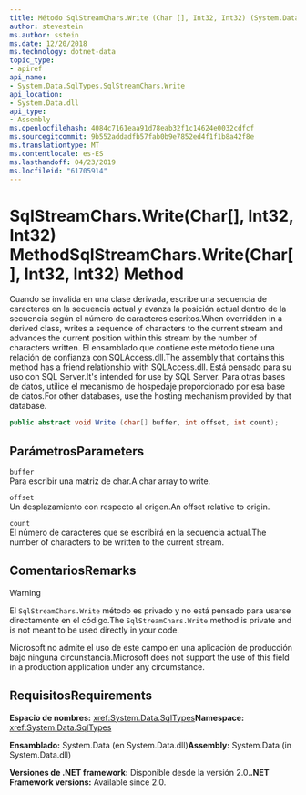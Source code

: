 ```yaml
---
title: Método SqlStreamChars.Write (Char [], Int32, Int32) (System.Data.SqlTypes)
author: stevestein
ms.author: sstein
ms.date: 12/20/2018
ms.technology: dotnet-data
topic_type:
- apiref
api_name:
- System.Data.SqlTypes.SqlStreamChars.Write
api_location:
- System.Data.dll
api_type:
- Assembly
ms.openlocfilehash: 4084c7161eaa91d78eab32f1c14624e0032cdfcf
ms.sourcegitcommit: 9b552addadfb57fab0b9e7852ed4f1f1b8a42f8e
ms.translationtype: MT
ms.contentlocale: es-ES
ms.lasthandoff: 04/23/2019
ms.locfileid: "61705914"
---
```

# <a name="sqlstreamcharswritechar-int32-int32-method"></a><span data-ttu-id="bd57b-102">SqlStreamChars.Write(Char[], Int32, Int32) Method</span><span class="sxs-lookup"><span data-stu-id="bd57b-102">SqlStreamChars.Write(Char[], Int32, Int32) Method</span></span>

<span data-ttu-id="bd57b-103">Cuando se invalida en una clase derivada, escribe una secuencia de caracteres en la secuencia actual y avanza la posición actual dentro de la secuencia según el número de caracteres escritos.</span><span class="sxs-lookup"><span data-stu-id="bd57b-103">When overridden in a derived class, writes a sequence of characters to the current stream and advances the current position within this stream by the number of characters written.</span></span> <span data-ttu-id="bd57b-104">El ensamblado que contiene este método tiene una relación de confianza con SQLAccess.dll.</span><span class="sxs-lookup"><span data-stu-id="bd57b-104">The assembly that contains this method has a friend relationship with SQLAccess.dll.</span></span> <span data-ttu-id="bd57b-105">Está pensado para su uso con SQL Server.</span><span class="sxs-lookup"><span data-stu-id="bd57b-105">It's intended for use by SQL Server.</span></span> <span data-ttu-id="bd57b-106">Para otras bases de datos, utilice el mecanismo de hospedaje proporcionado por esa base de datos.</span><span class="sxs-lookup"><span data-stu-id="bd57b-106">For other databases, use the hosting mechanism provided by that database.</span></span>

```csharp
public abstract void Write (char[] buffer, int offset, int count);
```

## <a name="parameters"></a><span data-ttu-id="bd57b-107">Parámetros</span><span class="sxs-lookup"><span data-stu-id="bd57b-107">Parameters</span></span>

`buffer`  
<span data-ttu-id="bd57b-108">Para escribir una matriz de char.</span><span class="sxs-lookup"><span data-stu-id="bd57b-108">A char array to write.</span></span>

`offset`  
<span data-ttu-id="bd57b-109">Un desplazamiento con respecto al origen.</span><span class="sxs-lookup"><span data-stu-id="bd57b-109">An offset relative to origin.</span></span>

`count`  
<span data-ttu-id="bd57b-110">El número de caracteres que se escribirá en la secuencia actual.</span><span class="sxs-lookup"><span data-stu-id="bd57b-110">The number of characters to be written to the current stream.</span></span>

## <a name="remarks"></a><span data-ttu-id="bd57b-111">Comentarios</span><span class="sxs-lookup"><span data-stu-id="bd57b-111">Remarks</span></span>

> [!WARNING]
> <span data-ttu-id="bd57b-112">El `SqlStreamChars.Write` método es privado y no está pensado para usarse directamente en el código.</span><span class="sxs-lookup"><span data-stu-id="bd57b-112">The `SqlStreamChars.Write` method is private and is not meant to be used directly in your code.</span></span>
>
> <span data-ttu-id="bd57b-113">Microsoft no admite el uso de este campo en una aplicación de producción bajo ninguna circunstancia.</span><span class="sxs-lookup"><span data-stu-id="bd57b-113">Microsoft does not support the use of this field in a production application under any circumstance.</span></span>

## <a name="requirements"></a><span data-ttu-id="bd57b-114">Requisitos</span><span class="sxs-lookup"><span data-stu-id="bd57b-114">Requirements</span></span>

<span data-ttu-id="bd57b-115">**Espacio de nombres:** <xref:System.Data.SqlTypes></span><span class="sxs-lookup"><span data-stu-id="bd57b-115">**Namespace:** <xref:System.Data.SqlTypes></span></span>

<span data-ttu-id="bd57b-116">**Ensamblado:** System.Data (en System.Data.dll)</span><span class="sxs-lookup"><span data-stu-id="bd57b-116">**Assembly:** System.Data (in System.Data.dll)</span></span>

<span data-ttu-id="bd57b-117">**Versiones de .NET framework:** Disponible desde la versión 2.0.</span><span class="sxs-lookup"><span data-stu-id="bd57b-117">**.NET Framework versions:** Available since 2.0.</span></span>
